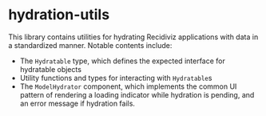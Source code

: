 # hydration-utils

This library contains utilities for hydrating Recidiviz applications with data in a standardized manner. Notable contents include:

- The `Hydratable` type, which defines the expected interface for hydratable objects
- Utility functions and types for interacting with `Hydratable`s
- The `ModelHydrator` component, which implements the common UI pattern of rendering a loading indicator while hydration is pending, and an error message if hydration fails.
